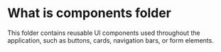 # What is components folder

This folder contains reusable UI components used throughout the application, such as buttons, cards, navigation bars, or form elements.
